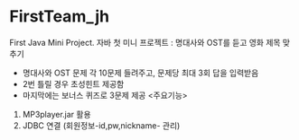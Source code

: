 # FirstTeam_jh
First Java Mini Project. 
자바 첫 미니 프로젝트 : 명대사와 OST를 듣고 영화 제목 맞추기
- 명대사와 OST 문제 각 10문제 들려주고, 문제당 최대 3회 답을 입력받음
- 2번 틀릴 경우 초성힌트 제공함
- 마지막에는 보너스 퀴즈로 3문제 제공
<주요기능>
1. MP3player.jar 활용
2. JDBC 연결 (회원정보-id,pw,nickname- 관리)
